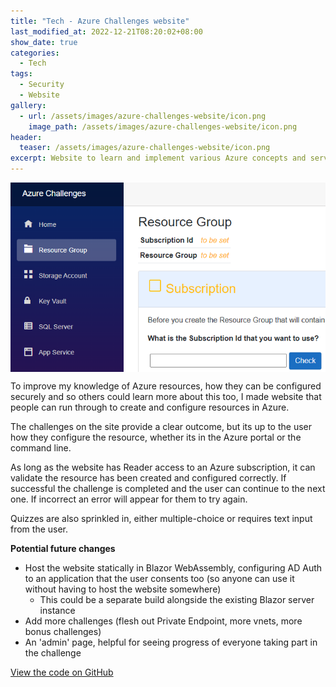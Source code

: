 ```yaml
---
title: "Tech - Azure Challenges website"
last_modified_at: 2022-12-21T08:20:02+08:00
show_date: true
categories:
  - Tech
tags:
  - Security
  - Website
gallery:
  - url: /assets/images/azure-challenges-website/icon.png
    image_path: /assets/images/azure-challenges-website/icon.png
header:
  teaser: /assets/images/azure-challenges-website/icon.png
excerpt: Website to learn and implement various Azure concepts and services.
---
```


<img style="margin-left:auto;margin-right:auto;display:block" src="/assets/images/azure-challenges-website/icon.png">

To improve my knowledge of Azure resources, how they can be configured securely and so others could learn more about this too, I made website that people can run through to create and configure resources in Azure.

The challenges on the site provide a clear outcome, but its up to the user how they configure the resource, whether its in the Azure portal or the command line.

As long as the website has Reader access to an Azure subscription, it can validate the resource has been created and configured correctly.
If successful the challenge is completed and the user can continue to the next one. If incorrect an error will appear for them to try again.

Quizzes are also sprinkled in, either multiple-choice or requires text input from the user.

**Potential future changes**

- Host the website statically in Blazor WebAssembly, configuring AD Auth to an application that the user consents too (so anyone can use it without having to host the website somewhere)
  - This could be a separate build alongside the existing Blazor server instance
- Add more challenges (flesh out Private Endpoint, more vnets, more bonus challenges)
- An 'admin' page, helpful for seeing progress of everyone taking part in the challenge

<div>
  <a href="https://github.com/ChrisWoody/AzureChallenges/" rel="noreferrer noopener" target="_blank" class="btn btn--primary">View the code on GitHub</a>
</div>
